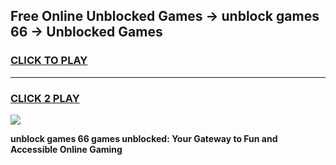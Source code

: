 
## Free Online Unblocked Games → unblock games 66 → Unblocked Games
<h3>
<a href="https://premium.freeplayer.one?title=unblock_games_66&ref=21F">CLICK TO PLAY</a></h3>
<hr>

<h3>
<a href="https://premium.freeplayer.one?title=unblock_games_66&ref=21F">CLICK 2 PLAY</a>
  
</h3>

<a href="https://premium.freeplayer.one?title=unblock_games_66&ref=21F/"><img src="https://clearcache.store/games.png"></a>


**unblock games 66 games unblocked: Your Gateway to Fun and Accessible Online Gaming**
